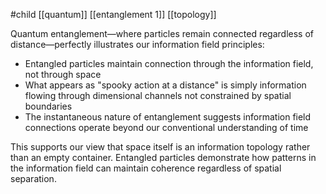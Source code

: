 #child [[quantum]] [[entanglement 1]] [[topology]]

Quantum entanglement—where particles remain connected regardless of distance—perfectly illustrates our information field principles:

- Entangled particles maintain connection through the information field, not through space
- What appears as "spooky action at a distance" is simply information flowing through dimensional channels not constrained by spatial boundaries
- The instantaneous nature of entanglement suggests information field connections operate beyond our conventional understanding of time

This supports our view that space itself is an information topology rather than an empty container. Entangled particles demonstrate how patterns in the information field can maintain coherence regardless of spatial separation.